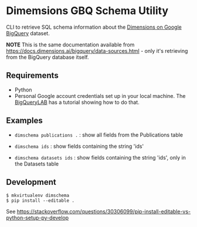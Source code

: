 # Dimemsions GBQ Schema Utility

CLI to retrieve SQL schema information about the [Dimensions on Google BigQuery](https://console.cloud.google.com/bigquery?p=dimensions-ai&page=project) dataset. 

**NOTE** This is the same documentation available from https://docs.dimensions.ai/bigquery/data-sources.html - only it's retrieving from the BigQuery database itself. 


## Requirements 

* Python 
* Personal Google account credentials set up in your local machine. The [BigQueryLAB](https://bigquery-lab.dimensions.ai/tutorials/01-connection/#option-2-using-a-local-jupyter-and-your-personal-credentials) has a tutorial showing how to do that. 

## Examples

* `dimschema publications .` : show all fields from the Publications table

* `dimschema ids` : show fields containing the string 'ids' 

* `dimschema datasets ids` : show fields containing the string 'ids', only in the Datasets table


## Development

```
$ mkvirtualenv dimschema
$ pip install --editable .
```

See https://stackoverflow.com/questions/30306099/pip-install-editable-vs-python-setup-py-develop

